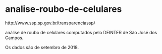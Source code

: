 # analise-roubo-de-celulares

http://www.ssp.sp.gov.br/transparenciassp/

análise de roubo de celulares computados pelo DEINTER de São José dos Campos.

Os dados são de setembro de 2018.
